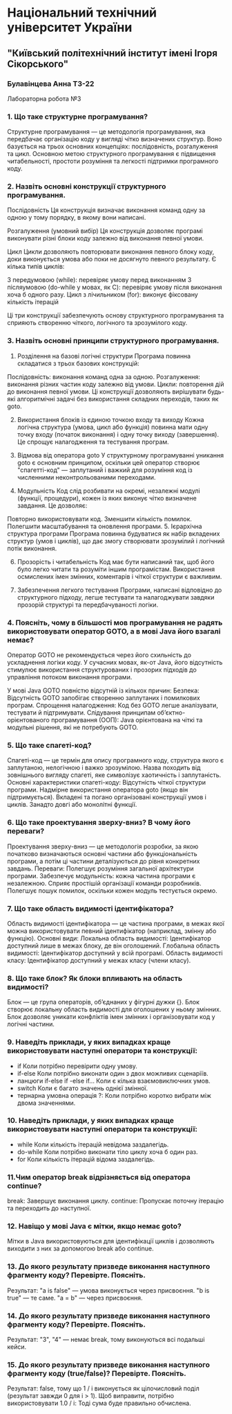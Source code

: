 # Національний технічний університет України

## "Київський політехнічний інститут імені Ігоря Сікорського"

### Булавінцева Анна ТЗ-22

Лабораторна робота №3

### 1. Що таке структурне програмування?
Структурне програмування — це методологія програмування, яка передбачає організацію коду у вигляді чітко визначених структур. 
Воно базується на трьох основних концепціях: послідовність, розгалуження та цикл. Основною метою структурного програмування є підвищення читабельності, простоти розуміння та легкості підтримки програмного коду.


### 2. Назвіть основні конструкції структурного програмування.

Послідовність
Ця конструкція визначає виконання команд одну за одною у тому порядку, в якому вони написані.

Розгалуження (умовний вибір)
Ця конструкція дозволяє програмі виконувати різні блоки коду залежно від виконання певної умови.

Цикл
Цикли дозволяють повторювати виконання певного блоку коду, доки виконується умова або поки не досягнуто певного результату. Є кілька типів циклів:

З передумовою (while): перевіряє умову перед виконанням
З післяумовою (do-while у мовах, як C): перевіряє умову після виконання хоча б одного разу.
Цикл з лічильником (for): виконує фіксовану кількість ітерацій

Ці три конструкції забезпечують основу структурного програмування та сприяють створенню чіткого, логічного та зрозумілого коду.

### 3. Назвіть основні принципи структурного програмування.
1. Розділення на базові логічні структури
Програма повинна складатися з трьох базових конструкцій:

Послідовність: виконання команд одна за одною.
Розгалуження: виконання різних частин коду залежно від умови.
Цикли: повторення дій до виконання певної умови.
Ці конструкції дозволяють вирішувати будь-які алгоритмічні задачі без використання складних переходів, таких як goto.

2. Використання блоків із єдиною точкою входу та виходу
Кожна логічна структура (умова, цикл або функція) повинна мати одну точку входу (початок виконання) і одну точку виходу (завершення). Це спрощує налагодження та тестування програм.

3. Відмова від оператора goto
У структурному програмуванні уникання goto є основним принципом, оскільки цей оператор створює "спагетті-код" — заплутаний і важкий для розуміння код із численними неконтрольованими переходами.

4. Модульність
Код слід розбивати на окремі, незалежні модулі (функції, процедури), кожен із яких виконує чітко визначене завдання. Це дозволяє:

Повторно використовувати код.
Зменшити кількість помилок.
Полегшити масштабування та оновлення програми.
5. Ієрархічна структура програми
Програма повинна будуватися як набір вкладених структур (умов і циклів), що дає змогу створювати зрозумілий і логічний потік виконання.

6. Прозорість і читабельність
Код має бути написаний так, щоб його було легко читати та розуміти іншим програмістам. Використання осмислених імен змінних, коментарів і чіткої структури є важливим.

7. Забезпечення легкого тестування
Програми, написані відповідно до структурного підходу, легше тестувати та налагоджувати завдяки прозорій структурі та передбачуваності логіки.


### 4. Поясніть, чому в більшості мов програмування не радять використовувати оператор GOTO, а в мові Java його взагалі немає?

Оператор GOTO не рекомендується через його схильність до ускладнення логіки коду. У сучасних мовах, як-от Java, його відсутність стимулює використання структурованих і прозорих підходів до управління потоком виконання програми.

У мові Java GOTO повністю відсутній із кількох причин:
Безпека: Відсутність GOTO запобігає створенню заплутаних і помилкових програм.
Спрощення налагодження: Код без GOTO легше аналізувати, тестувати й підтримувати.
Слідування принципам об’єктно-орієнтованого програмування (ООП): Java орієнтована на чіткі та модульні рішення, які не потребують GOTO.
### 5. Що таке спагеті-код?
Спагеті-код — це термін для опису програмного коду, структура якого є заплутаною, нелогічною і важко зрозумілою. Назва походить від зовнішнього вигляду спагеті, яке символізує хаотичність і заплутаність.
Основні характеристики спагеті-коду:
Відсутність чіткої структури програми.
Надмірне використання оператора goto (якщо він підтримується).
Вкладені та погано організовані конструкції умов і циклів.
Занадто довгі або монолітні функції.


### 6. Що таке проектування зверху-вниз? В чому його переваги?
Проектування зверху-вниз — це методологія розробки, за якою початково визначаються основні частини або функціональність програми, а потім ці частини деталізуються до рівня конкретних завдань.
Переваги:
Полегшує розуміння загальної архітектури програми.
Забезпечує модульність: кожна частина програми є незалежною.
Сприяє простішій організації команди розробників.
Полегшує пошук помилок, оскільки кожен модуль тестується окремо.

### 7. Що таке область видимості ідентифікатора?
Область видимості ідентифікатора — це частина програми, в межах якої можна використовувати певний ідентифікатор (наприклад, змінну або функцію).
Основні види:
Локальна область видимості: Ідентифікатор доступний лише в межах блоку, де він оголошений.
Глобальна область видимості: Ідентифікатор доступний у всій програмі.
Область видимості класу: Ідентифікатор доступний у межах класу (члени класу).

### 8. Що таке блок? Як блоки впливають на область видимості?
Блок — це група операторів, об’єднаних у фігурні дужки {}. Блок створює локальну область видимості для оголошених у ньому змінних.
Блок дозволяє уникати конфліктів імен змінних і організовувати код у логічні частини.

### 9. Наведіть приклади, у яких випадках краще використовувати наступні оператори та конструкції:

- if Коли потрібно перевірити одну умову.
- if-else Коли потрібно виконати один з двох можливих сценаріїв.
- ланцюги if-else if -else if... Коли є кілька взаємовиключних умов.
- switch Коли є багато значень однієї змінної.
- тернарна умовна операція ?: Коли потрібно коротко вибрати між двома значеннями.


### 10. Наведіть приклади, у яких випадках краще використовувати наступні оператори та конструкції:
- while Коли кількість ітерацій невідома заздалегідь.
- do-while Коли потрібно виконати тіло циклу хоча б один раз.
- for Коли кількість ітерацій відома заздалегідь.


### 11.Чим оператор break відрізняється від оператора continue?
break: Завершує виконання циклу.
continue: Пропускає поточну ітерацію та переходить до наступної.


### 12. Навіщо у мові Java є мітки, якщо немає goto?
Мітки в Java використовуються для ідентифікації циклів і дозволяють виходити з них за допомогою break або continue.
### 13. До якого результату призведе виконання наступного фрагменту коду? Перевірте. Поясніть.
Результат:
"a is false" — умова виконується через присвоєння.
"b is true" — те саме.
"a = b" — через присвоєння.


### 14. До якого результату призведе виконання наступного фрагменту коду? Перевірте. Поясніть.
Результат:
"3", "4" — немає break, тому виконуються всі подальші кейси.

### 15. До якого результату призведе виконання наступного фрагменту коду (true/false)? Перевірте. Поясніть.
Результат:
false, тому що 1 / i виконується як цілочисловий поділ (результат завжди 0 для i > 1).
Щоб виправити, потрібно використовувати 1.0 / i:
Тоді сума буде правильно обчислена.

